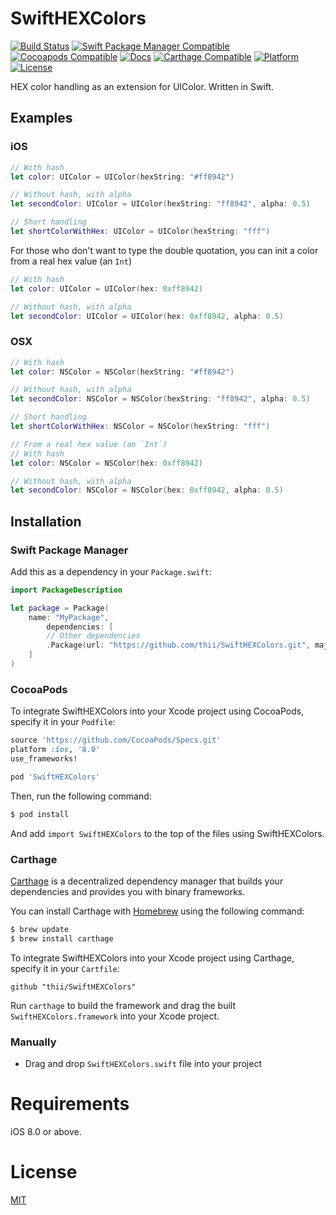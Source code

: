 SwiftHEXColors
===========

[![Build Status](http://img.shields.io/travis/thii/SwiftHEXColors.svg?style=flat)](https://travis-ci.org/thii/SwiftHEXColors)
[![Swift Package Manager Compatible](https://img.shields.io/badge/Swift%20Package%20Manager-compatible-4BC51D.svg?style=flat)](https://github.com/apple/swift-package-manager)
[![Cocoapods Compatible](https://img.shields.io/cocoapods/v/SwiftHEXColors.svg)](https://img.shields.io/cocoapods/v/SwiftHEXColors.svg)
[![Docs](https://img.shields.io/cocoapods/metrics/doc-percent/SwiftColors.svg)](http://cocoadocs.org/docsets/SwiftHEXColors)
[![Carthage Compatible](https://img.shields.io/badge/Carthage-compatible-4BC51D.svg?style=flat)](https://github.com/Carthage/Carthage)
[![Platform](https://img.shields.io/cocoapods/p/SwiftHEXColors.svg?style=flat)](http://cocoadocs.org/docsets/SwiftHEXColors)
[![License](https://img.shields.io/cocoapods/l/SwiftHEXColors.svg)](https://raw.githubusercontent.com/thii/SwiftHEXColors/master/LICENSE)

HEX color handling as an extension for UIColor. Written in Swift.

## Examples
### iOS
``` swift
// With hash
let color: UIColor = UIColor(hexString: "#ff8942")

// Without hash, with alpha
let secondColor: UIColor = UIColor(hexString: "ff8942", alpha: 0.5)

// Short handling
let shortColorWithHex: UIColor = UIColor(hexString: "fff")
```

For those who don't want to type the double quotation, you can init a color from a real hex value (an `Int`)

```swift
// With hash
let color: UIColor = UIColor(hex: 0xff8942)

// Without hash, with alpha
let secondColor: UIColor = UIColor(hex: 0xff8942, alpha: 0.5)
```

### OSX
``` swift
// With hash
let color: NSColor = NSColor(hexString: "#ff8942")

// Without hash, with alpha
let secondColor: NSColor = NSColor(hexString: "ff8942", alpha: 0.5)

// Short handling
let shortColorWithHex: NSColor = NSColor(hexString: "fff")

// From a real hex value (an `Int`)
// With hash
let color: NSColor = NSColor(hex: 0xff8942)

// Without hash, with alpha
let secondColor: NSColor = NSColor(hex: 0xff8942, alpha: 0.5)
```

## Installation

### Swift Package Manager

Add this as a dependency in your `Package.swift`:

```swift
import PackageDescription

let package = Package(
    name: "MyPackage",
        dependencies: [
        // Other dependencies
        .Package(url: "https://github.com/thii/SwiftHEXColors.git", majorVersion: 1)
    ]
)
```

### CocoaPods

To integrate SwiftHEXColors into your Xcode project using CocoaPods, specify it in your `Podfile`:

```ruby
source 'https://github.com/CocoaPods/Specs.git'
platform :ios, '8.0'
use_frameworks!

pod 'SwiftHEXColors'
```

Then, run the following command:

```bash
$ pod install
```

And add `import SwiftHEXColors` to the top of the files using SwiftHEXColors.

### Carthage

[Carthage](https://github.com/Carthage/Carthage) is a decentralized dependency manager that builds your dependencies and provides you with binary frameworks.

You can install Carthage with [Homebrew](http://brew.sh/) using the following command:

```bash
$ brew update
$ brew install carthage
```

To integrate SwiftHEXColors into your Xcode project using Carthage, specify it in your `Cartfile`:

```ogdl
github "thii/SwiftHEXColors"
```

Run `carthage` to build the framework and drag the built `SwiftHEXColors.framework` into your Xcode project.

### Manually
- Drag and drop `SwiftHEXColors.swift` file into your project

# Requirements
iOS 8.0 or above.

# License
[MIT](http://thi.mit-license.org/)

